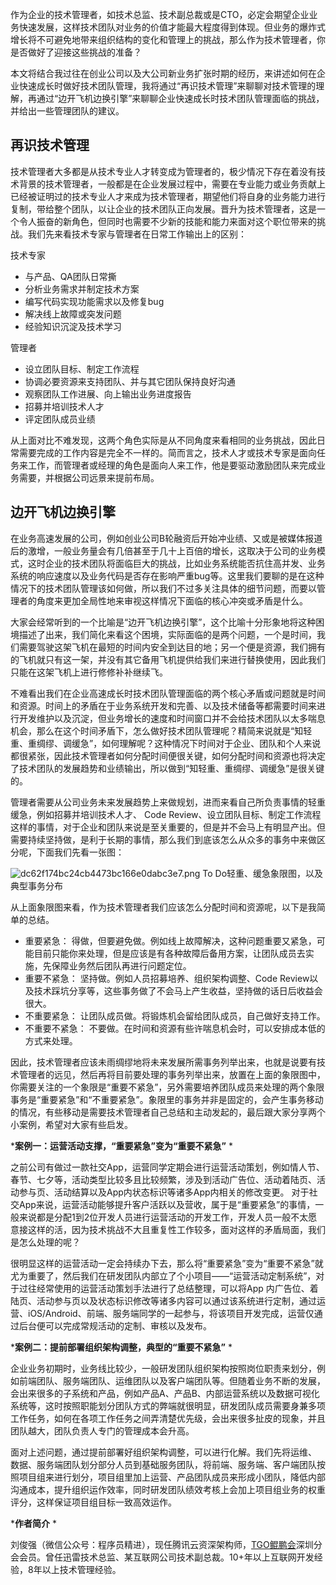 作为企业的技术管理者，如技术总监、技术副总裁或是CTO，必定会期望企业业务快速发展，这样技术团队对业务的价值才能最大程度得到体现。但业务的爆炸式增长将不可避免地带来组织结构的变化和管理上的挑战，那么作为技术管理者，你是否做好了迎接这些挑战的准备？

本文将结合我过往在创业公司以及大公司新业务扩张时期的经历，来讲述如何在企业快速成长时做好技术团队管理，我将通过“再识技术管理”来聊聊对技术管理的理解，再通过“边开飞机边换引擎”来聊聊企业快速成长时技术团队管理面临的挑战，并给出一些管理团队的建议。

## 再识技术管理

技术管理者大多都是从技术专业人才转变成为管理者的，极少情况下存在着没有技术背景的技术管理者，一般都是在企业发展过程中，需要在专业能力或业务贡献上已经被证明过的技术专业人才来成为技术管理者，期望他们将自身的业务能力进行复制，带给整个团队，以让企业的技术团队正向发展。晋升为技术管理者，这是一个令人振奋的新角色，但同时也需要不少新的技能和能力来面对这个职位带来的挑战。我们先来看技术专家与管理者在日常工作输出上的区别：

技术专家 

 *  与产品、QA团队日常撕
 *  分析业务需求并制定技术方案
 *  编写代码实现功能需求以及修复bug
 *  解决线上故障或突发问题
 *  经验知识沉淀及技术学习

管理者

 *  设立团队目标、制定工作流程
 *  协调必要资源来支持团队、并与其它团队保持良好沟通
 *  观察团队工作进展、向上输出业务进度报告
 *  招募并培训技术人才
 *  评定团队成员业绩

从上面对比不难发现，这两个角色实际是从不同角度来看相同的业务挑战，因此日常需要完成的⼯作内容是完全不一样的。简而言之，技术人才或技术专家是面向任务来工作，而管理者或经理的角色是面向人来工作，他是要驱动激励团队来完成业务需要，并根据公司远景来提前布局。

## 边开飞机边换引擎

在业务高速发展的公司，例如创业公司B轮融资后开始冲业绩、又或是被媒体报道后的激增，一般业务量会有几倍甚至于几十上百倍的增长，这取决于公司的业务模式，这时企业的技术团队将面临巨大的挑战，比如业务系统能否抗住高并发、业务系统的响应速度以及业务代码是否存在影响严重bug等。这里我们要聊的是在这种情况下的技术团队管理该如何做，所以我们不过多关注具体的细节问题，而要以管理者的角度来更加全局性地来审视这样情况下面临的核心冲突或矛盾是什么。

大家会经常听到的一个比喻是“边开飞机边换引擎”，这个比喻十分形象地将这种困境描述了出来，我们简化来看这个困境，实际面临的是两个问题，一个是时间，我们需要驾驶这架飞机在最短的时间内安全到达目的地；另一个便是资源，我们拥有的飞机就只有这一架，并没有其它备用飞机提供给我们来进行替换使用，因此我们只能在这架飞机上进行修修补补继续飞。

不难看出我们在企业高速成长时技术团队管理面临的两个核心矛盾或问题就是时间和资源。时间上的矛盾在于业务系统开发和完善、以及技术储备等都需要时间来进行开发维护以及沉淀，但业务增长的速度和时间窗口并不会给技术团队以太多喘息机会，那么在这个时间矛盾下，怎么做好技术团队管理呢？精简来说就是“知轻重、重绸缪、调缓急”，如何理解呢？这种情况下时间对于企业、团队和个人来说都很紧张，因此技术管理者如何分配时间便很关键，如何分配时间和资源也将决定了技术团队的发展趋势和业绩输出，所以做到“知轻重、重绸缪、调缓急”是很关键的。

管理者需要从公司业务未来发展趋势上来做规划，进而来看自己所负责事情的轻重缓急，例如招募并培训技术人才、 Code Review、设立团队目标、制定工作流程这样的事情，对于企业和团队来说是至关重要的，但是并不会马上有明显产出。但需要持续坚持做，是利于长期的事情，那么我们到底该怎么从众多的事务中来做区分呢，下面我们先看一张图：

![dc62f174bc24cb4473bc166e0dabc3e7.png][]
To Do轻重、缓急象限图，以及典型事务分布 

从上面象限图来看，作为技术管理者我们应该怎么分配时间和资源呢，以下是我简单的总结。

 *  重要紧急：
    得做，但要避免做。例如线上故障解决，这种问题重要又紧急，可能目前只能你来处理，但是应该是有各种故障后备用方案，让团队成员去实施，先保障业务然后团队再进行问题定位。
 *  重要不紧急：
    坚持做。例如人员招募培养、组织架构调整、Code Review以及技术踩坑分享等，这些事务做了不会马上产生收益，坚持做的话日后收益会很大。
 *  不重要紧急：
    让团队成员做。将锻炼机会留给团队成员，自己做好支持工作。
 *  不重要不紧急：
    不要做。在时间和资源有些许喘息机会时，可以安排成本低的方式来处理。

因此，技术管理者应该未雨绸缪地将未来发展所需事务列举出来，也就是说要有技术管理者的远见，然后再将目前要处理的事务列举出来，放置在上面的象限图中，你需要关注的一个象限是“重要不紧急”，另外需要培养团队成员来处理的两个象限事务是“重要紧急”和“不重要紧急”。象限里的事务并非是固定的，会产生事务移动的情况，有些移动是需要技术管理者自己总结和主动发起的，最后跟大家分享两个小案例，希望对大家有些启发。

***案例一：运营活动支撑，“重要紧急”变为“重要不紧急”** *

之前公司有做过一款社交App，运营同学定期会进行运营活动策划，例如情人节、春节、七夕等，活动类型比较多且比较频繁，涉及到活动广告位、活动着陆页、活动参与页、活动结算以及App内状态标识等诸多App内相关的修改变更。 对于社交App来说，运营活动能够提升客户活跃以及营收，属于是“重要紧急”的事情，一般来说都是分配1到2位开发人员进行运营活动的开发工作，开发⼈员一般不太愿意接这样的活，因为技术挑战不大且重复性工作较多，面对这样的矛盾局面，我们是怎么处理的呢？

很明显这样的运营活动一定会持续办下去，那么将“重要紧急”变为“重要不紧急”就尤为重要了，然后我们在研发团队内部立了个小项目——“运营活动定制系统”，对于过往经常使用的运营活动策划手法进行了总结整理，可以将App 内广告位、着陆页、活动参与页以及状态标识修改等诸多内容可以通过该系统进行定制，通过运营、iOS/Android、前端、服务端同学的一起参与，将该项目开发完成，运营仅通过后台便可以完成常规活动的定制、审核以及发布。

***案例⼆：提前部署组织架构调整，典型的“重要不紧急”** *

企业业务初期时，业务线比较少，一般研发团队组织架构按照岗位职责来划分，例如前端团队、服务端团队、运维团队以及客户端团队等。但随着业务不断的发展，会出来很多的子系统和产品，例如产品A、产品B、内部运营系统以及数据可视化系统等，这时按照职能划分团队方式的弊端就很明显，研发团队成员需要身兼多项工作任务，如何在各项工作任务之间弄清楚优先级，会出来很多扯皮的现象，并且团队越大，团队负责人专门的管理成本会升高。

面对上述问题，通过提前部署好组织架构调整，可以进行化解。我们先将运维、 数据、服务端团队划分部分人员到基础服务团队，将前端、服务端、客户端团队按照项目组来进行划分，项目组里加上运营、产品团队成员来形成小团队，降低内部沟通成本，提升组织运作效率，同时研发团队绩效考核上会加上项目组业务的权重评分，这样保证项目组目标一致高效运作。

***作者简介** *

刘俊强（微信公众号：程序员精进），现任腾讯云资深架构师，[TGO鲲鹏会][TGO]深圳分会会员。曾任迅雷技术总监、某互联网公司技术副总裁。10+年以上互联网开发经验，8年以上技术管理经验。


[dc62f174bc24cb4473bc166e0dabc3e7.png]: https://static001.geekbang.org/resource/image/dc/e7/dc62f174bc24cb4473bc166e0dabc3e7.png
[TGO]: https://tgo.geekbang.org

